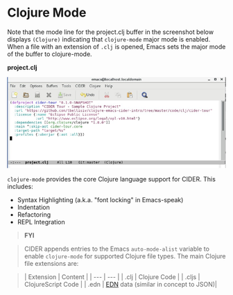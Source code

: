 # Clojure Mode

Note that the mode line for the project.clj buffer in the screenshot below displays `(Clojure)` indicating that  `clojure-mode` major mode is enabled. When a file with an extension of `.clj` is opened, Emacs sets the major mode of the buffer to clojure-mode.

**project.clj**
 
![project.clj for cider-tour project](images/project_clj.jpg)

`clojure-mode` provides the core Clojure language support for CIDER. This includes:

* Syntax Highlighting (a.k.a. "font locking" in Emacs-speak)
* Indentation
* Refactoring
* REPL Integration


> **FYI**

> CIDER appends entries to the Emacs `auto-mode-alist` variable to enable `clojure-mode` for supported Clojure file types. The main Clojure file extensions are:

>| Extension | Content |
| --- | --- |
| .clj | Clojure Code |
| .cljs | ClojureScript Code |
| .edn | [EDN](https://github.com/edn-format/edn) data (similar in concept to JSON)|



